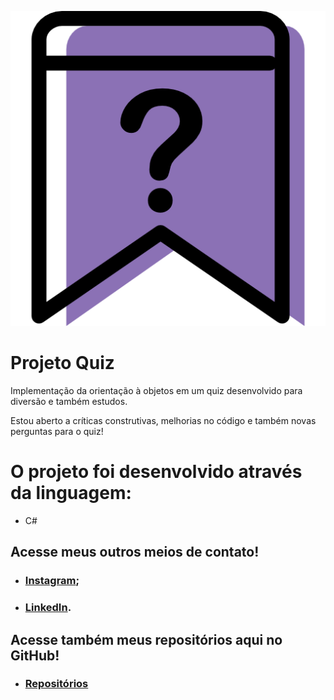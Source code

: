 ![](imagens-quiz/image-question.png)

# Projeto Quiz 
 Implementação da orientação à objetos em um quiz desenvolvido para diversão e também estudos.
 
   Estou aberto a críticas construtivas, melhorias no código e também novas perguntas para o quiz!
 
  # O projeto foi desenvolvido através da linguagem: 
 * C#
 
## Acesse meus outros meios de contato!

 * ### [Instagram](https://www.instagram.com/_franciscone/);
 * ### [LinkedIn](https://www.linkedin.com/in/matheus-franciscone/).
## Acesse também meus repositórios aqui no GitHub!

 * ### [Repositórios](https://github.com/MatheusFranciscone?tab=repositories)
